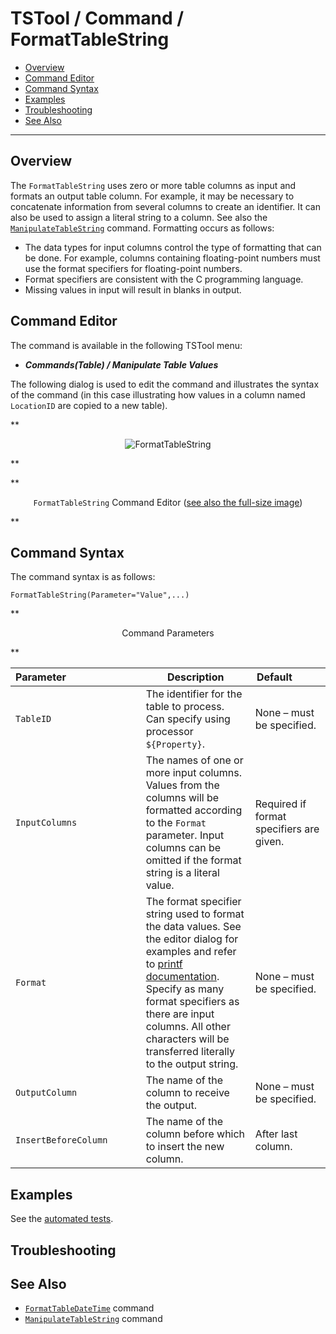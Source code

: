 # TSTool / Command / FormatTableString #

*   [Overview](#overview)
*   [Command Editor](#command-editor)
*   [Command Syntax](#command-syntax)
*   [Examples](#examples)
*   [Troubleshooting](#troubleshooting)
*   [See Also](#see-also)

-------------------------

## Overview ##

The `FormatTableString` uses zero or more table columns as input and formats an output table column.
For example, it may be necessary to concatenate information from several columns to create an identifier.
It can also be used to assign a literal string to a column.
See also the [`ManipulateTableString`](../ManipulateTableString/ManipulateTableString.md) command.
Formatting occurs as follows:

*   The data types for input columns control the type of formatting that can be done.
    For example, columns containing floating-point numbers must use the format specifiers for floating-point numbers.
*   Format specifiers are consistent with the C programming language.
*   Missing values in input will result in blanks in output.

## Command Editor ##

The command is available in the following TSTool menu:

*   ***Commands(Table) / Manipulate Table Values***

The following dialog is used to edit the command and illustrates the syntax of the command
(in this case illustrating how values in a column named `LocationID` are copied to a new table).  

**<p style="text-align: center;">
![FormatTableString](FormatTableString.png)
</p>**

**<p style="text-align: center;">
`FormatTableString` Command Editor (<a href="../FormatTableString.png">see also the full-size image</a>)
</p>**

## Command Syntax ##

The command syntax is as follows:

```text
FormatTableString(Parameter="Value",...)
```
**<p style="text-align: center;">
Command Parameters
</p>**

| **Parameter**&nbsp;&nbsp;&nbsp;&nbsp;&nbsp;&nbsp;&nbsp;&nbsp;&nbsp;&nbsp;&nbsp;&nbsp;&nbsp;&nbsp;&nbsp;&nbsp;&nbsp;&nbsp;&nbsp;&nbsp;&nbsp;&nbsp;&nbsp;&nbsp;&nbsp;&nbsp; | **Description** | **Default**&nbsp;&nbsp;&nbsp;&nbsp;&nbsp;&nbsp;&nbsp;&nbsp;&nbsp;&nbsp; |
| --------------|-----------------|----------------- |
|`TableID`|The identifier for the table to process.  Can specify using processor `${Property}`.|None – must be specified.|
|`InputColumns`|The names of one or more input columns.  Values from the columns will be formatted according to the `Format` parameter.  Input columns can be omitted if the format string is a literal value.|Required if format specifiers are given.|
|`Format`|The format specifier string used to format the data values.  See the editor dialog for examples and refer to [printf documentation](https://en.wikipedia.org/wiki/Printf_format_string).  Specify as many format specifiers as there are input columns.  All other characters will be transferred literally to the output string.|None – must be specified.|
|`OutputColumn`|The name of the column to receive the output.|None – must be specified.|
|`InsertBeforeColumn`|The name of the column before which to insert the new column.|After last column.|

## Examples ##

See the [automated tests](https://github.com/OpenCDSS/cdss-app-tstool-test/tree/master/test/commands/FormatTableString).

## Troubleshooting ##

## See Also ##

*   [`FormatTableDateTime`](../FormatTableDateTime/FormatTableDateTime.md) command
*   [`ManipulateTableString`](../ManipulateTableString/ManipulateTableString.md) command
